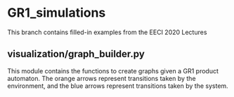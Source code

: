 # GR1_simulations
This branch contains filled-in examples from the EECI 2020 Lectures

## visualization/graph_builder.py
This module contains the functions to create graphs given a GR1 product automaton. 
The orange arrows represent transitions taken by the environment, and the blue arrows represent transitions taken by the system.
